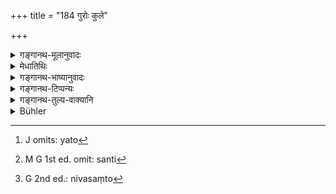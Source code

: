 +++
title = "184 गुरोः कुले"

+++

<details><summary>गङ्गानथ-मूलानुवादः</summary>

He should not beg for food from his Teacher’s family; nor from the family of his paternal or maternal relations. But when other houses are not available, he should avoid the preceding in preference to the succeeding.—(184)
</details>

<details><summary>मेधातिथिः</summary>

सत्य् अप्य् एतद्गुणयोगे गुरुगृहे **न भिक्षेत** । पूर्वं कुलं वंशस् ततो गुरोर् ये पितृव्यादयस् तेभ्यो ऽपि न ग्रहीतव्यम् । **ज्ञातयो** ब्रह्मचारिणः पितृपक्षाः, तेषां कुले । **बन्धुषु** च मातृपक्षेषु मातुलादिषु । नैवम् अभिसंबन्धः कर्तव्यो गुरुज्ञात्यादिष्व् इति, यतो[^४५७] गुरोः कुल इति कुलशब्देनैव तेषां संगृहीतत्वात् । कुतस् तर्हि भिक्षेत । एतद्व्यतिरेकेणान्यगेहेभ्यः । **अलाभे** ऽसंभवे **ऽन्यगेहानां** सर्व एव यदि ग्रामो गुरुज्ञातिबन्धुभिर् व्याप्तो भवत्य् अन्ये नैव सन्त्य्[^४५८], सन्तो[^४५९] वान्नं न ददति । एतेष्व् अपि गृहेषु भिक्षितव्यम् । अन्याभावे प्रथमं बन्धुं भिक्षेत, तदभावे ज्ञातिं, तदभावे गुरुकुलम् ॥ २.१८४ ॥


[^४५९]:
     G 2nd ed.: nivasaṃto


[^४५८]:
     M G 1st ed. omit: santi


[^४५७]:
     J omits: yato
</details>

<details><summary>गङ्गानथ-भाष्यानुवादः</summary>

Even though the Teacher’s family may fulfil the aforesaid conditions, yet ‘he should not beg for food’ from that family. ‘*Kula*,’ ‘*family*,’ stands for ‘relations’; hence one should not receive alms from the uncle and other relations of the Teacher.

‘*Paternal relations*’—from the family of those related to the student on his father’s side.—‘*From his maternal relations*’—*i.e*., from his maternal uncle and others.

This verse should not be construed in such a way as to connect the words ‘paternal relations, etc.,’ with the *Teacher*; since the Teacher’s relations have all been included under the term ‘*Teacher’s family*.’

“From whom then is he to beg for food?”

From houses other than those here mentioned.

‘*When other houses are not available*’—*i.e*., not possible;—when, for instance, the entire village is inhabited either by the Teacher’s family, or by his own paternal and maternal relations; and there are no other families;—or even though they are there, they do not give him alms;—then the student may beg from those just mentioned; when, others are uot available, he should first beg from his maternal relations; if these latter be not available, then from his paternal relations; and when even these arc not available, then from the Teacher’s family.—(184)
</details>

<details><summary>गङ्गानथ-टिप्पन्यः</summary>

‘*Vihāyasi*’—In the air, *i.e.* on the roof of the house (Medhātithi, Govindarāja and Kullūka);—‘on a platform’ (Nārāyaṇa);—‘in the open air (Nandana);—‘in any pure place except the ground’ (Rāghavānanda).

This verse is quoted in *Parāśaramādhava* (Ācāra, p. 451), as laying down the method of ‘tending the fire’, and ‘explains it that ‘he should place the fuel somewhere in the open, not on the grouhd;’—in
*Smṛtitattva* (p. 936) as laying down the morning and evening offerings
into the Fire;—in *Vīramitrodaya* (Saṃskāra, p. 448), where ‘*dūrāt*’ is explained as from a spot not owned
</details>

<details><summary>गङ्गानथ-तुल्य-वाक्यानि</summary>

*Gautama* (2.44-45).—‘Food should be begged from the house of the
Ācārya, or one’s relations, or the Guru; from one’s own family, only in the event of its not being obtained elsewhere,—the succeeding one of these being preferred to the preceding.’
</details>

<details><summary>Bühler</summary>

184	Let him not beg from the relatives of his teacher, nor from his own or his mother's blood-relations; but if there are no houses belonging to strangers, let him go to one of those named above, taking the last-named first;
</details>

